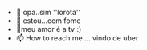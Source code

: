 - 👋 opa..sim ''lorota''
- 👀 estou...com fome
- 💞️meu amor é a tv :)
- 📫 How to reach me ...
vindo de uber 
<!---
lorota/lorota is a ✨ special ✨ repository because its `README.md` (this file) appears on your GitHub profile.
You can click the Preview link to take a look at your changes.
--->
